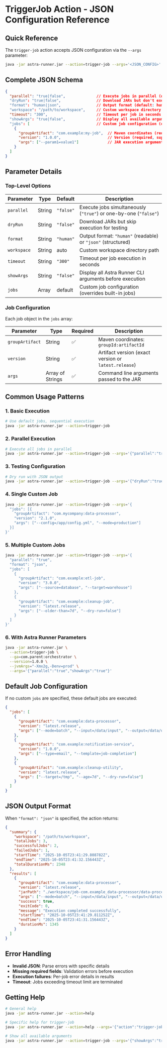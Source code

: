 # TriggerJob Action - JSON Configuration Reference

## Quick Reference

The `trigger-job` action accepts JSON configuration via the `--args` parameter:

```bash
java -jar astra-runner.jar --action=trigger-job --args='<JSON_CONFIG>'
```

## Complete JSON Schema

```json
{
  "parallel": "true|false",              // Execute jobs in parallel (default: false)
  "dryRun": "true|false",                // Download JARs but don't execute (default: false)  
  "format": "human|json",                // Output format (default: human)
  "workspace": "/path/to/workspace",     // Custom workspace directory (optional)
  "timeout": "300",                      // Timeout per job in seconds (default: 300)
  "showArgs": "true|false",              // Display all available arguments (default: false)
  "jobs": [                              // Custom job configuration (optional)
    {
      "groupArtifact": "com.example:my-job",  // Maven coordinates (required)
      "version": "1.0.0",                     // Version (required, supports latest.release)
      "args": ["--param1=value1"]             // JAR execution arguments (required)
    }
  ]
}
```

## Parameter Details

### Top-Level Options

| Parameter | Type | Default | Description |
|-----------|------|---------|-------------|
| `parallel` | String | `"false"` | Execute jobs simultaneously (`"true"`) or one-by-one (`"false"`) |
| `dryRun` | String | `"false"` | Download JARs but skip execution for testing |
| `format` | String | `"human"` | Output format: `"human"` (readable) or `"json"` (structured) |
| `workspace` | String | auto | Custom workspace directory path |
| `timeout` | String | `"300"` | Timeout per job execution in seconds |
| `showArgs` | String | `"false"` | Display all Astra Runner CLI arguments before execution |
| `jobs` | Array | default | Custom job configuration (overrides built-in jobs) |

### Job Configuration

Each job object in the `jobs` array:

| Parameter | Type | Required | Description |
|-----------|------|----------|-------------|
| `groupArtifact` | String | ✅ | Maven coordinates: `groupId:artifactId` |
| `version` | String | ✅ | Artifact version (exact version or `latest.release`) |
| `args` | Array of Strings | ✅ | Command line arguments passed to the JAR |

## Common Usage Patterns

### 1. Basic Execution
```bash
# Use default jobs, sequential execution
java -jar astra-runner.jar --action=trigger-job
```

### 2. Parallel Execution
```bash
# Execute all jobs in parallel
java -jar astra-runner.jar --action=trigger-job --args='{"parallel":"true"}'
```

### 3. Testing Configuration
```bash
# Dry run with JSON output
java -jar astra-runner.jar --action=trigger-job --args='{"dryRun":"true","format":"json"}'
```

### 4. Single Custom Job
```bash
java -jar astra-runner.jar --action=trigger-job --args='{
  "jobs": [{
    "groupArtifact": "com.mycompany:data-processor",
    "version": "2.1.0",
    "args": ["--config=/app/config.yml", "--mode=production"]
  }]
}'
```

### 5. Multiple Custom Jobs
```bash
java -jar astra-runner.jar --action=trigger-job --args='{
  "parallel": "true",
  "format": "json",
  "jobs": [
    {
      "groupArtifact": "com.example:etl-job",
      "version": "3.0.0", 
      "args": ["--source=database", "--target=warehouse"]
    },
    {
      "groupArtifact": "com.example:cleanup-job",
      "version": "latest.release",
      "args": ["--older-than=7d", "--dry-run=false"]
    }
  ]
}'
```

### 6. With Astra Runner Parameters
```bash
java -jar astra-runner.jar \
  --action=trigger-job \
  --ga=com.parent:orchestrator \
  --version=1.0.0 \
  --jvmArgs="-Xmx2g,-Denv=prod" \
  --args='{"parallel":"true","showArgs":"true"}'
```

## Default Job Configuration

If no custom `jobs` are specified, these default jobs are executed:

```json
{
  "jobs": [
    {
      "groupArtifact": "com.example:data-processor",
      "version": "latest.release",
      "args": ["--mode=batch", "--input=/data/input", "--output=/data/output"]
    },
    {
      "groupArtifact": "com.example:notification-service",
      "version": "1.0.0", 
      "args": ["--type=email", "--template=job-completion"]
    },
    {
      "groupArtifact": "com.example:cleanup-utility",
      "version": "latest.release",
      "args": ["--target=/tmp", "--age=7d", "--dry-run=false"]
    }
  ]
}
```

## JSON Output Format

When `"format": "json"` is specified, the action returns:

```json
{
  "summary": {
    "workspace": "/path/to/workspace",
    "totalJobs": 3,
    "successfulJobs": 2,
    "failedJobs": 1,
    "startTime": "2025-10-05T23:41:29.808782Z",
    "endTime": "2025-10-05T23:41:32.156443Z", 
    "totalDurationMs": 2348
  },
  "results": [
    {
      "groupArtifact": "com.example:data-processor",
      "version": "latest.release",
      "jarPath": "./workspace/job-com.example_data-processor/data-processor-latest.release.jar",
      "args": ["--mode=batch", "--input=/data/input", "--output=/data/output"],
      "success": true,
      "exitCode": 0,
      "message": "Execution completed successfully",
      "startTime": "2025-10-05T23:41:29.811252Z",
      "endTime": "2025-10-05T23:41:31.156443Z",
      "durationMs": 1345
    }
  ]
}
```

## Error Handling

- **Invalid JSON**: Parse errors with specific details
- **Missing required fields**: Validation errors before execution  
- **Execution failures**: Per-job error details in results
- **Timeout**: Jobs exceeding timeout limit are terminated

## Getting Help

```bash
# General help
java -jar astra-runner.jar --action=help

# Specific help for trigger-job
java -jar astra-runner.jar --action=help --args='{"action":"trigger-job"}'

# Show all available arguments
java -jar astra-runner.jar --action=trigger-job --args='{"showArgs":"true"}'
```